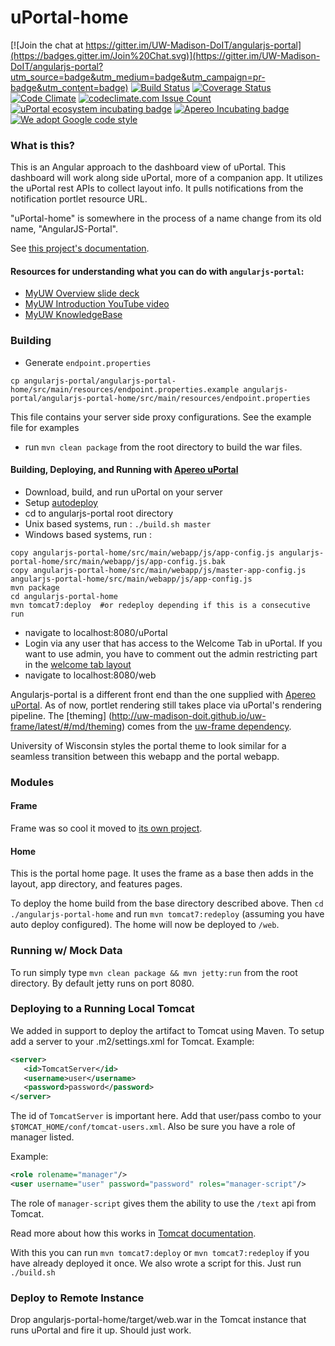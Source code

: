 # uPortal-home

[![Join the chat at https://gitter.im/UW-Madison-DoIT/angularjs-portal](https://badges.gitter.im/Join%20Chat.svg)](https://gitter.im/UW-Madison-DoIT/angularjs-portal?utm_source=badge&utm_medium=badge&utm_campaign=pr-badge&utm_content=badge)
[![Build Status](https://travis-ci.org/UW-Madison-DoIT/angularjs-portal.svg)](https://travis-ci.org/UW-Madison-DoIT/angularjs-portal)
[![Coverage Status](https://coveralls.io/repos/UW-Madison-DoIT/angularjs-portal/badge.svg?branch=master&service=github)](https://coveralls.io/github/UW-Madison-DoIT/angularjs-portal?branch=master)
[![Code Climate](https://codeclimate.com/github/UW-Madison-DoIT/angularjs-portal/badges/gpa.svg)](https://codeclimate.com/github/UW-Madison-DoIT/angularjs-portal)
[![codeclimate.com Issue Count](https://codeclimate.com/github/UW-Madison-DoIT/angularjs-portal/badges/issue_count.svg)](https://codeclimate.com/github/UW-Madison-DoIT/angularjs-portal)
[![uPortal ecosystem incubating badge](https://img.shields.io/badge/uPortal%20ecosystem-incubating-blue.svg)](http://uw-madison-doit.github.io/angularjs-portal/apereo-incubation.html)
[![Apereo Incubating badge](https://img.shields.io/badge/apereo-incubating-blue.svg?logo=data%3Aimage%2Fpng%3Bbase64%2CiVBORw0KGgoAAAANSUhEUgAAAA4AAAAOCAYAAAAfSC3RAAAABmJLR0QA%2FwD%2FAP%2BgvaeTAAAACXBIWXMAAAsTAAALEwEAmpwYAAAAB3RJTUUH4QUTEi0ybN9p9wAAAiVJREFUKM9lkstLlGEUxn%2Fv%2B31joou0GTFKyswkKrrYdaEQ4cZAy4VQUS2iqH%2BrdUSNYmK0EM3IkjaChnmZKR0dHS0vpN%2FMe97TIqfMDpzN4XkeDg8%2Fw45R1XNAu%2Fe%2BGTgAqLX2KzAQRVGytLR0jN2jqo9FZFRVvfded66KehH5oKr3dpueiMiK915FRBeXcjo9k9K5zLz%2B3Nz8EyAqX51zdwGMqp738NSonlxf36Cn7zX9b4eYX8gSBAE1Bw9wpLaW%2BL5KWluukYjH31tr71vv%2FU0LJ5xzdL3q5dmLJK7gON5wjEQizsTkFMmeXkbHxtHfD14WkbYQaFZVMzk1zfDHERrPnqGz4wZ1tYfJ5%2FPMLOYYW16ltrqKRDyOMcYATXa7PRayixSc4%2FKFRhrqjxKGIWVlZVQkqpg1pYyvR%2BTFF2s5FFprVVXBAAqq%2F7a9uPKd1NomeTX4HXfrvZ8D2F9dTSwWMjwywueJLxQKBdLfZunue0Mqt8qPyMHf0HRorR0ArtbX1Zkrly7yPNnN1EyafZUVZLJZxjNLlHc%2BIlOxly0RyktC770fDIGX3vuOMAxOt19vJQxD%2BgeHmE6liMVKuNPawlZ9DWu2hG8bW1Tuib0LgqCrCMBDEckWAVjKLetMOq2ZhQV1zulGVFAnohv5wrSq3tpNzwMR%2BSQi%2FyEnIl5Ehpxzt4t6s9McRdGpIChpM8Y3ATXbkKdEZDAIgqQxZrKo%2FQUk5F9Xr20TrQAAAABJRU5ErkJggg%3D%3D)](https://www.apereo.org/content/projects-currently-incubation)
[![We adopt Google code style](https://img.shields.io/badge/code_style-Google-green.svg?style=flat)](https://google.github.io/styleguide/)

### What is this?
This is an Angular approach to the dashboard view of uPortal. This dashboard will work along side uPortal, more of a companion app. It utilizes the uPortal rest APIs to collect layout info. It pulls notifications from the notification portlet resource URL.

"uPortal-home" is somewhere in the process of a name change from its old name, "AngularJS-Portal".

See [this project's documentation](http://uw-madison-doit.github.io/angularjs-portal/).

#### Resources for understanding what you can do with `angularjs-portal`:

+ [MyUW Overview slide deck][]
+ [MyUW Introduction YouTube video](https://www.youtube.com/watch?v=4kM9pPnH_hA)
+ [MyUW KnowledgeBase](https://kb.wisc.edu/myuw/)

### Building

+ Generate `endpoint.properties`
```shell
cp angularjs-portal/angularjs-portal-home/src/main/resources/endpoint.properties.example angularjs-portal/angularjs-portal-home/src/main/resources/endpoint.properties
```
This file contains your server side proxy configurations. See the example file for examples
+ run `mvn clean package` from the root directory to build the war files.

#### Building, Deploying, and Running with [Apereo uPortal](https://github.com/Jasig/uPortal)
+ Download, build, and run uPortal on your server
+ Setup [autodeploy](https://github.com/UW-Madison-DoIT/angularjs-portal/blob/master/README.md#deploying-to-a-running-local-tomcat)
+ cd to angularjs-portal root directory
+ Unix based systems, run : `./build.sh master`
+ Windows based systems, run :
```
copy angularjs-portal-home/src/main/webapp/js/app-config.js angularjs-portal-home/src/main/webapp/js/app-config.js.bak
copy angularjs-portal-home/src/main/webapp/js/master-app-config.js angularjs-portal-home/src/main/webapp/js/app-config.js
mvn package
cd angularjs-portal-home
mvn tomcat7:deploy  #or redeploy depending if this is a consecutive run
```
+ navigate to localhost:8080/uPortal
+ Login via any user that has access to the Welcome Tab in uPortal.  If you want to use admin, you have to comment out the admin restricting part in the [welcome tab layout](https://github.com/Jasig/uPortal/blob/master/uportal-war/src/main/data/quickstart_entities/fragment-layout/welcome-lo.fragment-layout.xml)
+ navigate to localhost:8080/web

Angularjs-portal is a different front end than the one supplied with [Apereo uPortal](https://github.com/Jasig/uPortal).
As of now, portlet rendering still takes place via uPortal's rendering pipeline.
The [theming] (http://uw-madison-doit.github.io/uw-frame/latest/#/md/theming) comes from the [uw-frame dependency](https://github.com/UW-Madison-DoIT/uw-frame).

University of Wisconsin styles the portal theme to look similar for a seamless transition between this webapp and the portal webapp.

### Modules

#### Frame
Frame was so cool it moved to [its own project](https://github.com/UW-Madison-DoIT/uw-frame).

#### Home
This is the portal home page. It uses the frame as a base then adds in the layout, app directory, and features pages.

To deploy the home build from the base directory described above. Then `cd ./angularjs-portal-home` and run `mvn tomcat7:redeploy` (assuming you have auto deploy configured).  The home will now be deployed to `/web`.

### Running w/ Mock Data
To run simply type `mvn clean package && mvn jetty:run` from the root directory. By default jetty runs on port 8080.

### Deploying to a Running Local Tomcat
We added in support to deploy the artifact to Tomcat using Maven. To setup add a server to your .m2/settings.xml for Tomcat. Example:
```xml
<server>
   <id>TomcatServer</id>
   <username>user</username>
   <password>password</password>
</server>

```
The id of `TomcatServer` is important here. Add that user/pass combo to your `$TOMCAT_HOME/conf/tomcat-users.xml`. Also be sure you have a role of manager listed.

Example:
```xml
<role rolename="manager"/>
<user username="user" password="password" roles="manager-script"/>

```
The role of `manager-script` gives them the ability to use the `/text` api from Tomcat.

Read more about how this works in [Tomcat documentation][Tomcat docs re Maven plugin].

With this you can run `mvn tomcat7:deploy` or `mvn tomcat7:redeploy` if you have already deployed it once. We also wrote a script for this. Just run `./build.sh`

### Deploy to Remote Instance

Drop angularjs-portal-home/target/web.war in the Tomcat instance that runs uPortal and fire it up. Should just work.

[MyUW Overview slide deck]: http://go.wisc.edu/qwg5r1
[Tomcat docs re Maven plugin]: http://tomcat.apache.org/maven-plugin-2.0/tomcat7-maven-plugin/plugin-info.html
